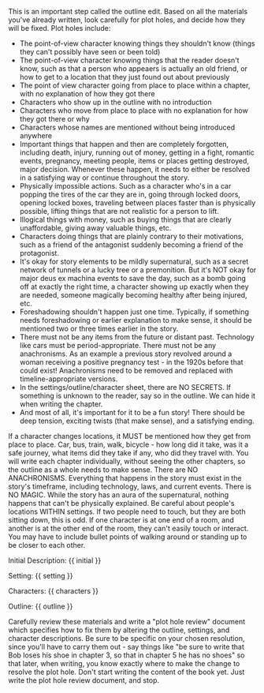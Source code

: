 This is an important step called the outline edit.
Based on all the materials you've already written, look carefully for plot holes, and decide how they will be fixed.
Plot holes include: 
- The point-of-view character knowing things they shouldn't know (things they can't possibly have seen or been told)
- The point-of-view character knowing things that the reader doesn't know, such as that a person who appeaers is actually
an old friend, or how to get to a location that they just found out about previously
- The point of view character going from place to place within a chapter, with no explanation of how they got there
- Characters who show up in the outline with no introduction
- Characters who move from place to place with no explanation for how they got there or why
- Characters whose names are mentioned without being introduced anywhere
- Important things that happen and then are completely forgotten, including death, injury, running out of money, getting in a fight, romantic events, pregnancy, meeting people, items or places getting destroyed, major decision. Whenever these happen, it needs to either
be resolved in a satisfying way or continue throughout the story. 
- Physically impossible actions. Such as a character who's in a car popping the tires of the car they are in, going through locked doors, opening locked boxes, traveling between places faster than is physically possible, lifting things that are not realistic for a person to lift.
- Illogical things with money, such as buying things that are clearly unaffordable, giving away valuable things, etc. 
- Characters doing things that are plainly contrary to their motivations, such as a friend of the antagonist suddenly becoming 
a friend of the protagonist. 
- It's okay for story elements to be mildly supernatural, such as a secret network of tunnels
or a lucky tree or a premonition. But it's NOT okay for major deus ex machina events to save the day, such as a bomb going off at exactly the right time, a character showing up exactly when they are needed, someone magically becoming healthy after being injured, etc.
- Foreshadowing shouldn't happen just one time. Typically, if something needs foreshadowing or earlier explanation to make sense, it should be mentioned two or three times earlier in the story.
- There must not be any items from the future or distant past. Technology like cars must be period-appropriate. There must not 
be any anachronisms. As an example a previous story revolved around a woman receiving a positive pregnancy test - in the 1920s 
before that could exist! Anachronisms need to be removed and replaced with timeline-appropriate versions.
- In the settings/outline/character sheet, there are NO SECRETS. If something is unknown to the reader, say so in the outline. We can hide it when writing the chapter. 
- And most of all, it's important for it to be a fun story! There should be deep tension, exciting twists (that make sense), and a satisfying ending.

If a character changes locations, it MUST be mentioned how they get from place to place. Car, bus, train, walk, bicycle - how long did it take, was it a safe journey, what items did they take if any, who did they travel with. 
You will write each chapter individually, without seeing the other chapters, so the outline as a whole needs to make sense. 
There are NO ANACHRONISMS. Everything that happens in the story must exist in the story's timeframe, including technology,
laws, and current events.
There is NO MAGIC. While the story has an aura of the supernatural, nothing happens that can't be physically explained. 
Be careful about people's locations WITHIN settings. If two people need to touch, but they are both sitting down, this is odd. If one character is at one end of a room, and another is at the other end of the room, they can't easily touch or interact. You may have to include bullet points of walking around or standing up to be closer to each other.

Initial Description:
{{ initial }}

Setting:
{{ setting }}

Characters:
{{ characters }}

Outline:
{{ outline }}

Carefully review these materials and write a "plot hole review" document which specifies how to fix them
by altering the outline, settings, and character descriptions. 
Be sure to be specific on your chosen resolution, since you'll have to carry them out - say things like
"be sure to write that Bob loses his shoe in chapter 3, so that in chapter 5 he has no shoes" so that later, when writing, you know exactly where to make the change to resolve the plot hole.
Don't start writing the content of the book yet. Just write the plot hole review document, and stop.